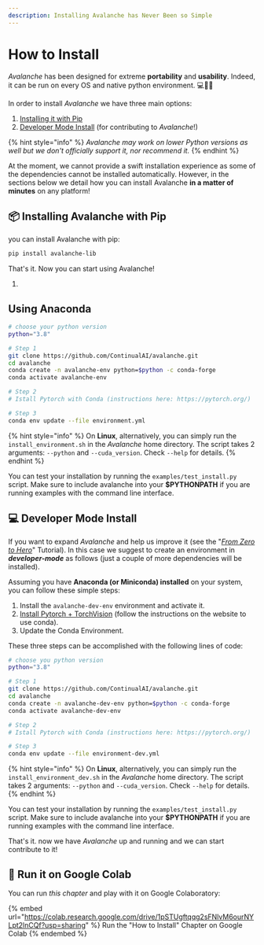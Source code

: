 ```yaml
---
description: Installing Avalanche has Never Been so Simple
---
```


# How to Install

_Avalanche_ has been designed for extreme **portability** and **usability**. Indeed, it can be run on every OS and native python environment. 💻🍎🐧

In order to install _Avalanche_ we have three main options:

1. [Installing it with Pip](how-to-install.md#installing-avalanche-with-pip)
2. [Developer Mode Install](how-to-install.md#developer-mode-install) (for contributing to _Avalanche_!)

{% hint style="info" %}
_Avalanche may work on lower Python versions as well but we don't officially support it, nor recommend it._
{% endhint %}

At the moment, we cannot provide a swift installation experience as some of the dependencies cannot be installed automatically. However, in the sections below we detail how you can install Avalanche **in a matter of minutes** on any platform!

## 📦 Installing Avalanche with Pip

you can install Avalanche with pip:

```bash
pip install avalanche-lib
```

That's it. Now you can start using Avalanche!

1.

## Using Anaconda

```bash
# choose your python version
python="3.8"

# Step 1
git clone https://github.com/ContinualAI/avalanche.git
cd avalanche
conda create -n avalanche-env python=$python -c conda-forge
conda activate avalanche-env

# Step 2
# Istall Pytorch with Conda (instructions here: https://pytorch.org/)

# Step 3
conda env update --file environment.yml
```

{% hint style="info" %}
On **Linux**, alternatively, you can simply run the `install_environment.sh` in the _Avalanche_ home directory. The script takes 2 arguments: `--python` and `--cuda_version`. Check `--help` for details.
{% endhint %}

You can test your installation by running the `examples/test_install.py` script. Make sure to include avalanche into your **$PYTHONPATH** if you are running examples with the command line interface.

## 💻 Developer Mode Install

If you want to expand _Avalanche_ and help us improve it (see the "[_From Zero to Hero_](../from-zero-to-hero-tutorial/03\_benchmarks.md)" Tutorial). In this case we suggest to create an environment in _**developer-mode**_ as follows (just a couple of more dependencies will be installed).

Assuming you have **Anaconda (or Miniconda) installed** on your system, you can follow these simple steps:

1. Install the `avalanche-dev-env` environment and activate it.
2. [Install Pytorch + TorchVision](https://pytorch.org) (follow the instructions on the website to use conda).
3. Update the Conda Environment.

These three steps can be accomplished with the following lines of code:

```bash
# choose you python version
python="3.8"

# Step 1
git clone https://github.com/ContinualAI/avalanche.git
cd avalanche
conda create -n avalanche-dev-env python=$python -c conda-forge
conda activate avalanche-dev-env

# Step 2
# Istall Pytorch with Conda (instructions here: https://pytorch.org/)

# Step 3
conda env update --file environment-dev.yml
```

{% hint style="info" %}
On **Linux**, alternatively, you can simply run the `install_environment_dev.sh` in the _Avalanche_ home directory. The script takes 2 arguments: `--python` and `--cuda_version`. Check `--help` for details.
{% endhint %}

You can test your installation by running the `examples/test_install.py` script. Make sure to include avalanche into your **$PYTHONPATH** if you are running examples with the command line interface.

That's it. now we have _Avalanche_ up and running and we can start contribute to it!

## 🤝 Run it on Google Colab

You can run _this chapter_ and play with it on Google Colaboratory:

{% embed url="https://colab.research.google.com/drive/1pSTUgftqqg2sFNlvM6ourNYLpt2lnCQf?usp=sharing" %}
Run the "How to Install" Chapter on Google Colab
{% endembed %}
